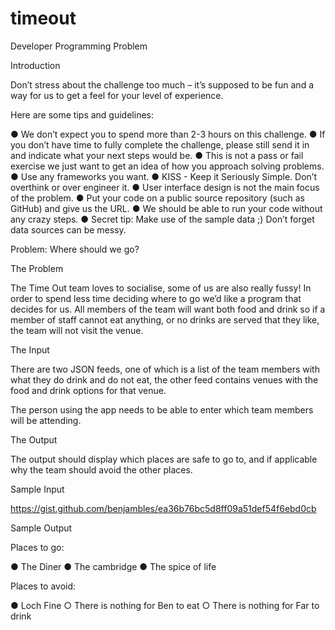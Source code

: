 # timeout
Developer Programming Problem  

Introduction 

Don’t stress about the challenge too much – it’s supposed to be fun and a way for us to get a feel for your level of experience. 

Here are some tips and guidelines: 

●	We don’t expect you to spend more than 2-3 hours on this challenge.
●	If you don’t have time to fully complete the challenge, please still send it in and indicate what your next steps would be.
●	This is not a pass or fail exercise we just want to get an idea of how you approach solving problems.
●	Use any frameworks you want.
●	KISS - Keep it Seriously Simple.  Don’t overthink or over engineer it.
●	User interface design is not the main focus of the problem.
●	Put your code on a public source repository (such as GitHub) and give us the URL.
●	We should be able to run your code without any crazy steps.
●	Secret tip: Make use of the sample data ;) Don’t forget data sources can be messy.

Problem: Where should we go? 

The Problem 

The Time Out team loves to socialise, some of us are also really fussy! In order to spend less time deciding where to go we’d like a program that decides for us. All members of the team will want both food and drink so if a member of staff cannot eat anything, or no drinks are served that they like, the team will not visit the venue.

The Input 

There are two JSON feeds, one of which is a list of the team members with what they do drink and do not eat, the other feed contains venues with the food and drink options for that venue.

The person using the app needs to be able to enter which team members will be attending.

The Output 

The output should display which places are safe to go to, and if applicable why the team should avoid the other places.



Sample Input 

https://gist.github.com/benjambles/ea36b76bc5d8ff09a51def54f6ebd0cb

Sample Output 

Places to go: 

●	The Diner
●	The cambridge
●	The spice of life

Places to avoid: 

●	Loch Fine
○	There is nothing for Ben to eat
○	There is nothing for Far to drink


